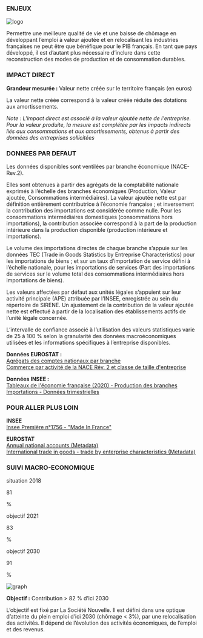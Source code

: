 ### ENJEUX

<div id="strip-odd" className="strip">
    <img id="logo-odd" src=/resources/odd_eco.png alt="logo"/>
</div>

Permettre une meilleure qualité de vie et une baisse de chômage en développant l’emploi à valeur ajoutée et en relocalisant les industries françaises ne peut être que bénéfique pour le PIB français. En tant que pays développé, il est d’autant plus nécessaire d’inclure dans cette reconstruction des modes de production et de consommation durables.

### IMPACT DIRECT

**Grandeur mesurée :** Valeur nette créée sur le territoire français (en euros)

La valeur nette créée correspond à la valeur créée réduite des dotations aux amortissements.

*Note : L'impact direct est associé à la valeur ajoutée nette de l'entreprise. Pour la valeur produite, la mesure est complétée par les impacts indirects liés aux consommations et aux amortissements, obtenus à partir des données des entreprises sollicitées*

### DONNEES PAR DEFAUT

Les données disponibles sont ventilées par branche économique (NACE-Rev.2).

Elles sont obtenues à partir des agrégats de la comptabilité nationale exprimés à l’échelle des branches économiques (Production, Valeur ajoutée, Consommations intermédiaires). La valeur ajoutée nette est par définition entièrement contributrice à l’économie française ; et inversement la contribution des importations est considérée comme nulle. Pour les consommations intermédiaires domestiques (consommations hors importations), la contribution associée correspond à la part de la production intérieure dans la production disponible (production intérieure et importations).

Le volume des importations directes de chaque branche s’appuie sur les données TEC (Trade in Goods Statistics by Entreprise Characteristics) pour les importations de biens ; et sur un taux d’importation de service défini à l’échelle nationale, pour les importations de services (Part des importations de services sur le volume total des consommations intermédiaires hors importations de biens).

Les valeurs affectées par défaut aux unités légales s’appuient sur leur activité principale (APE) attribuée par l’INSEE, enregistrée au sein du répertoire de SIRENE. Un ajustement de la contribution de la valeur ajoutée nette est effectué à partir de la localisation des établissements actifs de l’unité légale concernée.

L’intervalle de confiance associé à l’utilisation des valeurs statistiques varie de 25 à 100 % selon la granularité des données macroéconomiques utilisées et les informations spécifiques à l’entreprise disponibles.

**Données EUROSTAT :**  
[Agrégats des comptes nationaux par branche](https://appsso.eurostat.ec.europa.eu/nui/show.do?dataset=nama_10_a64&lang=fr)  
[Commerce par activité de la NACE Rév. 2 et classe de taille d'entreprise](https://appsso.eurostat.ec.europa.eu/nui/show.do?dataset=ext_tec01&lang=fr)

**Données INSEE :**  
[Tableaux de l'économie française (2020) - Production des branches](https://www.insee.fr/fr/statistiques/4277775?sommaire=4318291)  
[Importations - Données trimestrielles](https://www.insee.fr/fr/statistiques/2830182)

### POUR ALLER PLUS LOIN

**INSEE**  
[Insee Première n°1756 - "Made In France"](https://www.insee.fr/fr/statistiques/4166056)  


**EUROSTAT**  
[Annual national accounts (Metadata)](https://ec.europa.eu/eurostat/cache/metadata/fr/nama10_esms.htm)  
[International trade in goods - trade by enterprise characteristics (Metadata)](https://ec.europa.eu/eurostat/cache/metadata/fr/ext_tec_sims.htm)  

### SUIVI MACRO-ECONOMIQUE

<div class="references-blocks">
    <div id="block-1">
    <p id="titre-block">situation 2018</p>
    <p id="value-block">81</p>
    <p id="unit-block">%</p>
    </div>
    <div id="block-2">
    <p id="titre-block">objectif 2021</p>
    <p id="value-block">83</p>
    <p id="unit-block">%</p>
    </div>
    <div id="block-3">
    <p id="titre-block">objectif 2030</p>
    <p id="value-block">91</p>
    <p id="unit-block">%</p>
    </div>
</div>

<div id="graph">
    <img id="graph-img" src="/graphics/ECO_Graphe-fr-df.png" alt="graph"/>
</div>

**Objectif :** Contribution > 82 % d’ici 2030

L’objectif est fixé par La Société Nouvelle. Il est défini dans une optique d’atteinte du plein emploi d’ici 2030 (chômage < 3%), par une relocalisation des activités. Il dépend de l’évolution des activités économiques, de l’emploi et des revenus.